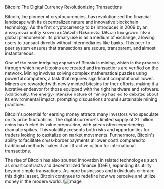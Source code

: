 Bitcoin: The Digital Currency Revolutionizing Transactions

Bitcoin, the pioneer of cryptocurrencies, has revolutionized the financial landscape with its decentralized nature and innovative blockchain technology. As the first cryptocurrency to be introduced in 2009 by an anonymous entity known as Satoshi Nakamoto, Bitcoin has grown into a global phenomenon. Its primary use is as a medium of exchange, allowing users to transact directly without intermediaries like banks. This peer-to-peer system ensures that transactions are secure, transparent, and almost instantaneous.

One of the most intriguing aspects of Bitcoin is mining, which is the process through which new bitcoins are created and transactions are verified on the network. Mining involves solving complex mathematical puzzles using powerful computers, a task that requires significant computational power. Miners are rewarded with newly minted bitcoins for their efforts, making it a lucrative endeavor for those equipped with the right hardware and software. Additionally, the energy-intensive nature of mining has led to debates about its environmental impact, prompting discussions around sustainable mining practices.

Bitcoin's potential for earning money attracts many investors who speculate on its price fluctuations. The digital currency's limited supply of 21 million coins has fueled its value proposition, with prices often experiencing dramatic spikes. This volatility presents both risks and opportunities for traders looking to capitalize on market movements. Furthermore, Bitcoin's ability to facilitate cross-border payments at lower costs compared to traditional methods makes it an attractive option for international transactions.

The rise of Bitcoin has also spurred innovation in related technologies such as smart contracts and decentralized finance (DeFi), expanding its utility beyond simple transactions. As more businesses and individuals embrace this digital asset, Bitcoin continues to redefine how we perceive and utilize money in the modern world. !![Image](https://github.com/user-attachments/assets/3be06921-4469-491d-bd37-5f14c53422b7)